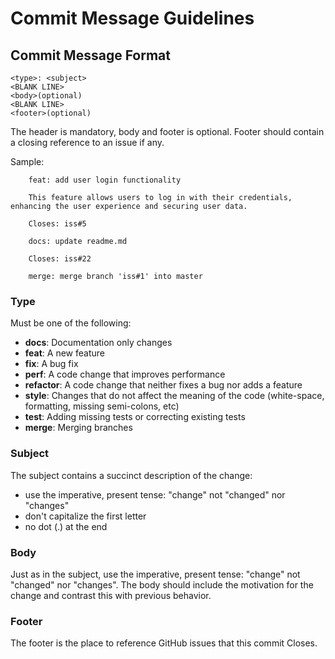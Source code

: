 # Commit Message Guidelines

## Commit Message Format

```text
<type>: <subject>
<BLANK LINE>
<body>(optional)
<BLANK LINE>
<footer>(optional)
```

The header is mandatory, body and footer is optional. Footer should contain a closing reference to an issue if any.

Sample:

```text
    feat: add user login functionality

    This feature allows users to log in with their credentials, enhancing the user experience and securing user data.

    Closes: iss#5
```

```text
    docs: update readme.md

    Closes: iss#22
```

```text
    merge: merge branch 'iss#1' into master
```

### Type

Must be one of the following:

- **docs**: Documentation only changes
- **feat**: A new feature
- **fix**: A bug fix
- **perf**: A code change that improves performance
- **refactor**: A code change that neither fixes a bug nor adds a feature
- **style**: Changes that do not affect the meaning of the code (white-space, formatting, missing semi-colons, etc)
- **test**: Adding missing tests or correcting existing tests
- **merge**: Merging branches

### Subject

The subject contains a succinct description of the change:

- use the imperative, present tense: "change" not "changed" nor "changes"
- don't capitalize the first letter
- no dot (.) at the end

### Body

Just as in the subject, use the imperative, present tense: "change" not "changed" nor "changes". The body should include the motivation for the change and contrast this with previous behavior.

### Footer

The footer is the place to reference GitHub issues that this commit Closes.
